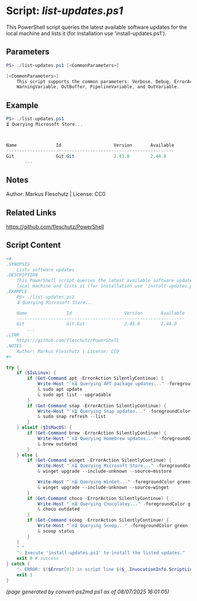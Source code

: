 Script: *list-updates.ps1*
========================

This PowerShell script queries the latest available software updates for the
local machine and lists it (for installation use 'install-updates.ps1').

Parameters
----------
```powershell
PS> ./list-updates.ps1 [<CommonParameters>]

[<CommonParameters>]
    This script supports the common parameters: Verbose, Debug, ErrorAction, ErrorVariable, WarningAction, 
    WarningVariable, OutBuffer, PipelineVariable, and OutVariable.
```

Example
-------
```powershell
PS> ./list-updates.ps1
⏳ Querying Microsoft Store...



Name               Id                    Version       Available
----------------------------------------------------------------
Git                Git.Git               2.43.0        2.44.0   
       ...

```

Notes
-----
Author: Markus Fleschutz | License: CC0

Related Links
-------------
https://github.com/fleschutz/PowerShell

Script Content
--------------
```powershell
<#
.SYNOPSIS
	Lists software updates
.DESCRIPTION
	This PowerShell script queries the latest available software updates for the
	local machine and lists it (for installation use 'install-updates.ps1').
.EXAMPLE
	PS> ./list-updates.ps1
	⏳ Querying Microsoft Store...

	Name               Id                    Version       Available
	----------------------------------------------------------------
	Git                Git.Git               2.43.0        2.44.0   
        ...
.LINK
	https://github.com/fleschutz/PowerShell
.NOTES
	Author: Markus Fleschutz | License: CC0
#>

try {
	if ($IsLinux) {
		if (Get-Command apt -ErrorAction SilentlyContinue) {
			Write-Host "`n⏳ Querying APT package updates..." -foregroundColor green
			& sudo apt update
			& sudo apt list --upgradable
		}
		if (Get-Command snap -ErrorAction SilentlyContinue) {
			Write-Host "`n⏳ Querying Snap updates..." -foregroundColor green
			& sudo snap refresh --list
		}
	} elseif ($IsMacOS) {
		if (Get-Command brew -ErrorAction SilentlyContinue) {
			Write-Host "`n⏳ Querying Homebrew updates..." -foregroundColor green
			& brew outdated
		}
	} else {
		if (Get-Command winget -ErrorAction SilentlyContinue) {
			Write-Host "`n⏳ Querying Microsoft Store..." -foregroundColor green
			& winget upgrade --include-unknown --source=msstore

			Write-Host "`n⏳ Querying WinGet..." -foregroundColor green
			& winget upgrade --include-unknown --source=winget
		}
		if (Get-Command choco -ErrorAction SilentlyContinue) {
			Write-Host "`n⏳ Querying Chocolatey..." -foregroundColor green
			& choco outdated
		}
		if (Get-Command scoop -ErrorAction SilentlyContinue) {
			Write-Host "`n⏳ Querying Scoop..." -foregroundColor green
			& scoop status
		}
	}
	" "
	"💡 Execute 'install-updates.ps1' to install the listed updates."
	exit 0 # success
} catch {
	"⚠️ ERROR: $($Error[0]) in script line $($_.InvocationInfo.ScriptLineNumber)."
	exit 1
}
```

*(page generated by convert-ps2md.ps1 as of 08/07/2025 16:01:05)*
